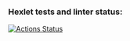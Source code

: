 ### Hexlet tests and linter status:
[![Actions Status](https://github.com/hartdegen/python-project-50/actions/workflows/hexlet-check.yml/badge.svg)](https://github.com/hartdegen/python-project-50/actions)